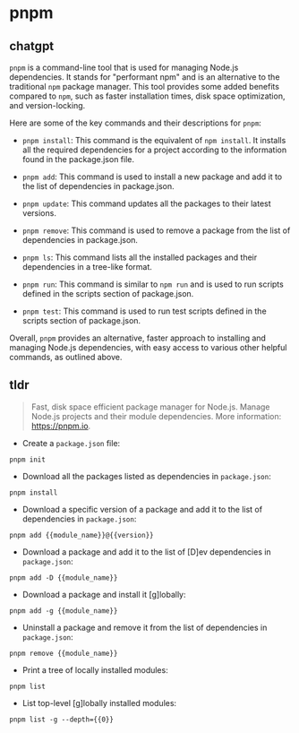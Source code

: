 # pnpm 
## chatgpt 
`pnpm` is a command-line tool that is used for managing Node.js dependencies. It stands for "performant npm" and is an alternative to the traditional `npm` package manager. This tool provides some added benefits compared to `npm`, such as faster installation times, disk space optimization, and version-locking.

Here are some of the key commands and their descriptions for `pnpm`:

- `pnpm install`: This command is the equivalent of `npm install`. It installs all the required dependencies for a project according to the information found in the package.json file. 

- `pnpm add`: This command is used to install a new package and add it to the list of dependencies in package.json.

- `pnpm update`: This command updates all the packages to their latest versions. 

- `pnpm remove`: This command is used to remove a package from the list of dependencies in package.json.

- `pnpm ls`: This command lists all the installed packages and their dependencies in a tree-like format.

- `pnpm run`: This command is similar to `npm run` and is used to run scripts defined in the scripts section of package.json.

- `pnpm test`: This command is used to run test scripts defined in the scripts section of package.json.

Overall, `pnpm` provides an alternative, faster approach to installing and managing Node.js dependencies, with easy access to various other helpful commands, as outlined above. 

## tldr 
 
> Fast, disk space efficient package manager for Node.js.
> Manage Node.js projects and their module dependencies.
> More information: <https://pnpm.io>.

- Create a `package.json` file:

`pnpm init`

- Download all the packages listed as dependencies in `package.json`:

`pnpm install`

- Download a specific version of a package and add it to the list of dependencies in `package.json`:

`pnpm add {{module_name}}@{{version}}`

- Download a package and add it to the list of [D]ev dependencies in `package.json`:

`pnpm add -D {{module_name}}`

- Download a package and install it [g]lobally:

`pnpm add -g {{module_name}}`

- Uninstall a package and remove it from the list of dependencies in `package.json`:

`pnpm remove {{module_name}}`

- Print a tree of locally installed modules:

`pnpm list`

- List top-level [g]lobally installed modules:

`pnpm list -g --depth={{0}}`
